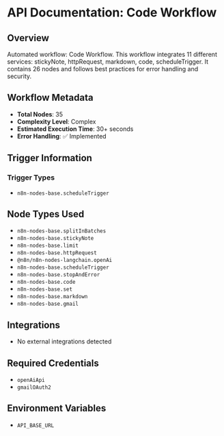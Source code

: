 # API Documentation: Code Workflow

## Overview
Automated workflow: Code Workflow. This workflow integrates 11 different services: stickyNote, httpRequest, markdown, code, scheduleTrigger. It contains 26 nodes and follows best practices for error handling and security.

## Workflow Metadata
- **Total Nodes**: 35
- **Complexity Level**: Complex
- **Estimated Execution Time**: 30+ seconds
- **Error Handling**: ✅ Implemented

## Trigger Information
### Trigger Types
- `n8n-nodes-base.scheduleTrigger`

## Node Types Used
- `n8n-nodes-base.splitInBatches`
- `n8n-nodes-base.stickyNote`
- `n8n-nodes-base.limit`
- `n8n-nodes-base.httpRequest`
- `@n8n/n8n-nodes-langchain.openAi`
- `n8n-nodes-base.scheduleTrigger`
- `n8n-nodes-base.stopAndError`
- `n8n-nodes-base.code`
- `n8n-nodes-base.set`
- `n8n-nodes-base.markdown`
- `n8n-nodes-base.gmail`

## Integrations
- No external integrations detected

## Required Credentials
- `openAiApi`
- `gmailOAuth2`

## Environment Variables
- `API_BASE_URL`
